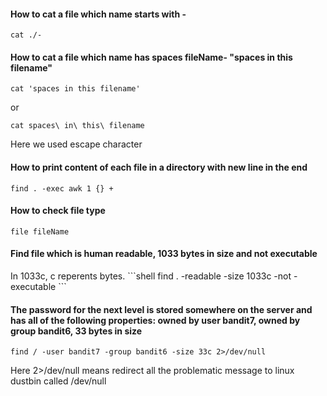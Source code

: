<h4> How to cat a file which name starts with - </h4>

```shell
cat ./-
```

<h4> How to cat a file which name has spaces fileName- "spaces in this filename" </h4>

```shell
cat 'spaces in this filename'
```
or
```shell
cat spaces\ in\ this\ filename
```
Here we used escape character

<h4> How to print content of each file in a directory with new line in the end </h4>

```shell
find . -exec awk 1 {} +
```
<h4> How to check file type </h4>

```shell
file fileName
```

<h4> Find file which is human readable, 1033 bytes in size and not executable </h4>
In 1033c, c reperents bytes.  
```shell
find . -readable -size 1033c -not -executable
```

<h4> The password for the next level is stored somewhere on the server and has all of the following properties:
owned by user bandit7, owned by group bandit6, 33 bytes in size </h4>
 
```shell
find / -user bandit7 -group bandit6 -size 33c 2>/dev/null
```
Here 2>/dev/null means redirect all the problematic message to linux dustbin called /dev/null  



